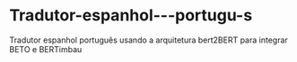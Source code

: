 # Tradutor-espanhol---portugu-s
Tradutor espanhol português usando a arquitetura bert2BERT para integrar BETO e BERTimbau
